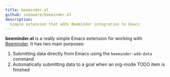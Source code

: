 ```yaml
---
title: beeminder.el
github: sodaware/beeminder.el
description:
  Simple extension that adds Beeminder integration to Emacs
---
```


**beeminder.el** is a really simple Emacs extension for working with
[Beeminder](https://beeminder.com/). It has two main purposes:

1. Submitting data directly from Emacs using the `beeminder-add-data` command
2. Automatically submitting data to a goal when an org-mode TODO item is finished
